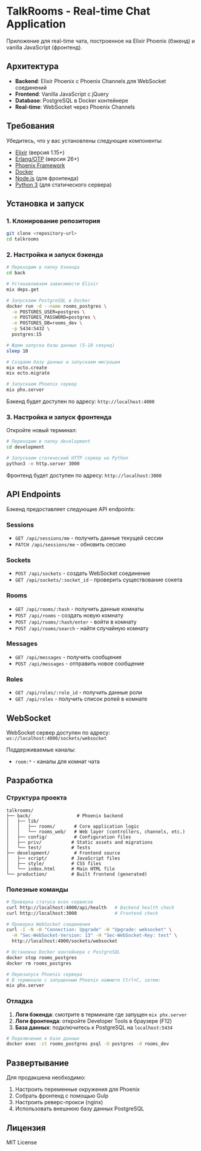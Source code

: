 # TalkRooms - Real-time Chat Application

Приложение для real-time чата, построенное на Elixir Phoenix (бэкенд) и vanilla JavaScript (фронтенд).

## Архитектура

- **Backend**: Elixir Phoenix с Phoenix Channels для WebSocket соединений
- **Frontend**: Vanilla JavaScript с jQuery
- **Database**: PostgreSQL в Docker контейнере
- **Real-time**: WebSocket через Phoenix Channels

## Требования

Убедитесь, что у вас установлены следующие компоненты:

- [Elixir](https://elixir-lang.org/install.html) (версия 1.15+)
- [Erlang/OTP](https://www.erlang.org/downloads) (версия 26+)
- [Phoenix Framework](https://hexdocs.pm/phoenix/installation.html)
- [Docker](https://docs.docker.com/get-docker/)
- [Node.js](https://nodejs.org/) (для фронтенда)
- [Python 3](https://www.python.org/downloads/) (для статического сервера)

## Установка и запуск

### 1. Клонирование репозитория

```bash
git clone <repository-url>
cd talkrooms
```

### 2. Настройка и запуск бэкенда

```bash
# Переходим в папку бэкенда
cd back

# Устанавливаем зависимости Elixir
mix deps.get

# Запускаем PostgreSQL в Docker
docker run -d --name rooms_postgres \
  -e POSTGRES_USER=postgres \
  -e POSTGRES_PASSWORD=postgres \
  -e POSTGRES_DB=rooms_dev \
  -p 5434:5432 \
  postgres:15

# Ждем запуска базы данных (5-10 секунд)
sleep 10

# Создаем базу данных и запускаем миграции
mix ecto.create
mix ecto.migrate

# Запускаем Phoenix сервер
mix phx.server
```

Бэкенд будет доступен по адресу: `http://localhost:4000`

### 3. Настройка и запуск фронтенда

Откройте новый терминал:

```bash
# Переходим в папку development
cd development

# Запускаем статический HTTP сервер на Python
python3 -m http.server 3000
```

Фронтенд будет доступен по адресу: `http://localhost:3000`

## API Endpoints

Бэкенд предоставляет следующие API endpoints:

### Sessions
- `GET /api/sessions/me` - получить данные текущей сессии
- `PATCH /api/sessions/me` - обновить сессию

### Sockets
- `POST /api/sockets` - создать WebSocket соединение
- `GET /api/sockets/:socket_id` - проверить существование сокета

### Rooms
- `GET /api/rooms/:hash` - получить данные комнаты
- `POST /api/rooms` - создать новую комнату
- `POST /api/rooms/:hash/enter` - войти в комнату
- `POST /api/rooms/search` - найти случайную комнату

### Messages
- `GET /api/messages` - получить сообщения
- `POST /api/messages` - отправить новое сообщение

### Roles
- `GET /api/roles/:role_id` - получить данные роли
- `GET /api/roles` - получить список ролей в комнате

## WebSocket

WebSocket сервер доступен по адресу: `ws://localhost:4000/sockets/websocket`

Поддерживаемые каналы:
- `room:*` - каналы для комнат чата

## Разработка

### Структура проекта

```
talkrooms/
├── back/                 # Phoenix backend
│   ├── lib/
│   │   ├── rooms/       # Core application logic
│   │   └── rooms_web/   # Web layer (controllers, channels, etc.)
│   ├── config/          # Configuration files
│   ├── priv/           # Static assets and migrations
│   └── test/           # Tests
├── development/         # Frontend source
│   ├── script/         # JavaScript files
│   ├── style/          # CSS files
│   └── index.html      # Main HTML file
└── production/         # Built frontend (generated)
```

### Полезные команды

```bash
# Проверка статуса всех сервисов
curl http://localhost:4000/api/health   # Backend health check
curl http://localhost:3000              # Frontend check

# Проверка WebSocket соединения
curl -I -N -H "Connection: Upgrade" -H "Upgrade: websocket" \
  -H "Sec-WebSocket-Version: 13" -H "Sec-WebSocket-Key: test" \
  http://localhost:4000/sockets/websocket

# Остановка Docker контейнера с PostgreSQL
docker stop rooms_postgres
docker rm rooms_postgres

# Перезапуск Phoenix сервера
# В терминале с запущенным Phoenix нажмите Ctrl+C, затем:
mix phx.server
```

### Отладка

1. **Логи бэкенда**: смотрите в терминале где запущен `mix phx.server`
2. **Логи фронтенда**: откройте Developer Tools в браузере (F12)
3. **База данных**: подключитесь к PostgreSQL на `localhost:5434`

```bash
# Подключение к базе данных
docker exec -it rooms_postgres psql -U postgres -d rooms_dev
```

## Развертывание

Для продакшена необходимо:

1. Настроить переменные окружения для Phoenix
2. Собрать фронтенд с помощью Gulp
3. Настроить реверс-прокси (nginx)
4. Использовать внешнюю базу данных PostgreSQL

## Лицензия

MIT License